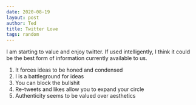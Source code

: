 ```yaml
---
date: 2020-08-19
layout: post
author: Ted
title: Twitter Love
tags: random
---
```


I am starting to value and enjoy twitter. If used intelligently, I think it could be the best form of information currently available to us.

1. It forces ideas to be honed and condensed
1. I is a battleground for ideas
1. You can block the bullshit
1. Re-tweets and likes allow you to expand your circle
1. Authenticity seems to be valued over aesthetics
